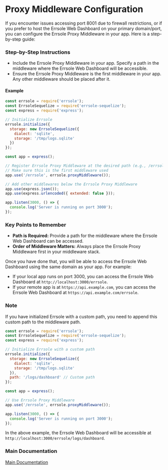 # Proxy Middleware Configuration

If you encounter issues accessing port 8001 due to firewall restrictions, or if you prefer to host the Errsole Web Dashboard on your primary domain/port, you can configure the Errsole Proxy Middleware in your app. Here is a step-by-step guide:

### Step-by-Step Instructions

* Include the Errsole Proxy Middleware in your app. Specify a path in the middleware where the Errsole Web Dashboard will be accessible.
* Ensure the Errsole Proxy Middleware is the first middleware in your app. Any other middleware should be placed after it.

#### Example

```javascript
const errsole = require('errsole');
const ErrsoleSequelize = require('errsole-sequelize');
const express = require('express');

// Initialize Errsole
errsole.initialize({
  storage: new ErrsoleSequelize({
    dialect: 'sqlite',
    storage: '/tmp/logs.sqlite'
  })
});

const app = express();

// Register Errsole Proxy Middleware at the desired path (e.g., /errsole)
// Make sure this is the first middleware used
app.use('/errsole', errsole.proxyMiddleware());

// Add other middlewares below the Errsole Proxy Middleware
app.use(express.json());
app.use(express.urlencoded({ extended: false }));

app.listen(3000, () => {
  console.log('Server is running on port 3000');
});
```

### Key Points to Remember

* **Path is Required:** Provide a path for the middleware where the Errsole Web Dashboard can be accessed.
* **Order of Middleware Matters:** Always place the Errsole Proxy Middleware first in your middleware stack.

Once you have done that, you will be able to access the Errsole Web Dashboard using the same domain as your app. For example:

* If your local app runs on port 3000, you can access the Errsole Web Dashboard at `http://localhost:3000/errsole`.
* If your remote app is at `https://api.example.com`, you can access the Errsole Web Dashboard at `https://api.example.com/errsole`.

### Note

If you have initialized Errsole with a custom path, you need to append this custom path to the middleware path.

```javascript
const errsole = require('errsole');
const ErrsoleSequelize = require('errsole-sequelize');
const express = require('express');

// Initialize Errsole with a custom path
errsole.initialize({
  storage: new ErrsoleSequelize({
    dialect: 'sqlite',
    storage: '/tmp/logs.sqlite'
  }),
  path: '/logs/dashboard' // Custom path
});

const app = express();

// Use Errsole Proxy Middleware
app.use('/errsole', errsole.proxyMiddleware());

app.listen(3000, () => {
  console.log('Server is running on port 3000');
});
```

In the above example, the Errsole Web Dashboard will be accessible at `http://localhost:3000/errsole/logs/dashboard`.

### Main Documentation

[Main Documentation](/README.md)